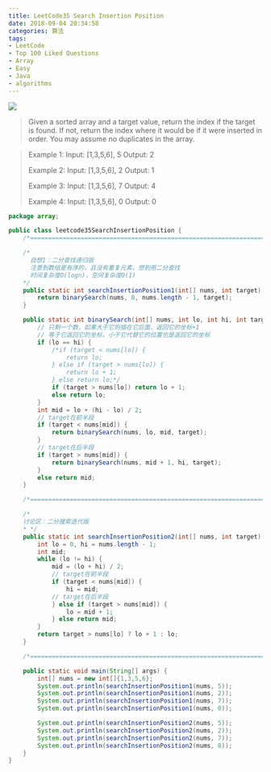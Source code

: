 ```yaml
---
title: LeetCode35 Search Insertion Position
date: 2018-09-04 20:34:58
categories: 算法
tags: 
- LeetCode
- Top 100 Liked Questions
- Array
- Easy
- Java
- algorithms
---
```


![](http://qiniu.limengting.site/code6.jpg)

> Given a sorted array and a target value, return the index if the target is found.
> If not, return the index where it would be if it were inserted in order.
> You may assume no duplicates in the array.

<!-- more -->

> Example 1:
> Input: [1,3,5,6], 5
> Output: 2
>
> Example 2:
> Input: [1,3,5,6], 2
> Output: 1
>
> Example 3:
> Input: [1,3,5,6], 7
> Output: 4
>
> Example 4:
> Input: [1,3,5,6], 0
> Output: 0

```java
package array;

public class leetcode35SearchInsertionPosition {
    /*=====================================================================================*/

    /*
      自想1：二分查找递归版
      注意到数组是有序的，且没有重复元素，想到用二分查找
      时间复杂度O(logn)，空间复杂度O(1)
    */
    public static int searchInsertionPosition1(int[] nums, int target) {
        return binarySearch(nums, 0, nums.length - 1, target);
    }

    public static int binarySearch(int[] nums, int lo, int hi, int target) {
        // 只剩一个数，如果大于它则插在它后面，返回它的坐标+1
        // 等于它返回它的坐标，小于它代替它的位置也是返回它的坐标
        if (lo == hi) {
            /*if (target < nums[lo]) {
                return lo;
            } else if (target > nums[lo]) {
                return lo + 1;
            } else return lo;*/
            if (target > nums[lo]) return lo + 1;
            else return lo;
        }
        int mid = lo + (hi - lo) / 2;
        // target在前半段
        if (target < nums[mid]) {
            return binarySearch(nums, lo, mid, target);
        }
        // target在后半段
        if (target > nums[mid]) {
            return binarySearch(nums, mid + 1, hi, target);
        }
        else return mid;
    }

    /*=====================================================================================*/

    /*
    讨论区：二分搜索迭代版
    * */
    public static int searchInsertionPosition2(int[] nums, int target) {
        int lo = 0, hi = nums.length - 1;
        int mid;
        while (lo != hi) {
            mid = (lo + hi) / 2;
            // target在前半段
            if (target < nums[mid]) {
                hi = mid;
            // target在后半段
            } else if (target > nums[mid]) {
                lo = mid + 1;
            } else return mid;
        }
        return target > nums[lo] ? lo + 1 : lo;
    }

    /*=====================================================================================*/

    public static void main(String[] args) {
        int[] nums = new int[]{1,3,5,6};
        System.out.println(searchInsertionPosition1(nums, 5));
        System.out.println(searchInsertionPosition1(nums, 2));
        System.out.println(searchInsertionPosition1(nums, 7));
        System.out.println(searchInsertionPosition1(nums, 0));

        System.out.println(searchInsertionPosition2(nums, 5));
        System.out.println(searchInsertionPosition2(nums, 2));
        System.out.println(searchInsertionPosition2(nums, 7));
        System.out.println(searchInsertionPosition2(nums, 0));
    }
}
```